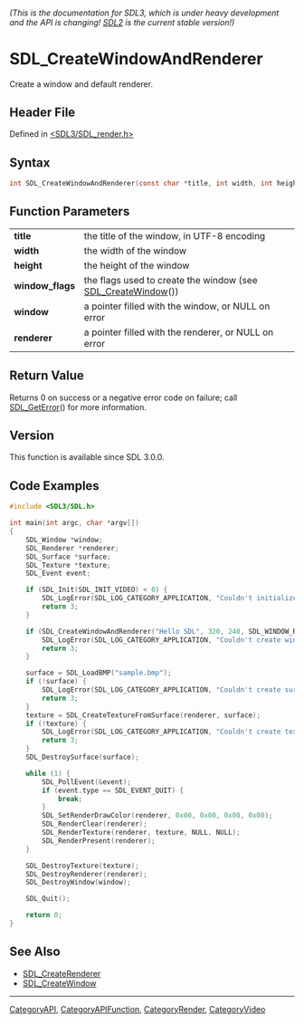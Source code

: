 ###### (This is the documentation for SDL3, which is under heavy development and the API is changing! [SDL2](https://wiki.libsdl.org/SDL2/) is the current stable version!)
# SDL_CreateWindowAndRenderer

Create a window and default renderer.

## Header File

Defined in [<SDL3/SDL_render.h>](https://github.com/libsdl-org/SDL/blob/main/include/SDL3/SDL_render.h)

## Syntax

```c
int SDL_CreateWindowAndRenderer(const char *title, int width, int height, SDL_WindowFlags window_flags, SDL_Window **window, SDL_Renderer **renderer);

```

## Function Parameters

|                      |                                                                                  |
| -------------------- | -------------------------------------------------------------------------------- |
| **title**            | the title of the window, in UTF-8 encoding                                       |
| **width**            | the width of the window                                                          |
| **height**           | the height of the window                                                         |
| **window_flags**     | the flags used to create the window (see [SDL_CreateWindow](SDL_CreateWindow)()) |
| **window**           | a pointer filled with the window, or NULL on error                               |
| **renderer**         | a pointer filled with the renderer, or NULL on error                             |

## Return Value

Returns 0 on success or a negative error code on failure; call
[SDL_GetError](SDL_GetError)() for more information.

## Version

This function is available since SDL 3.0.0.

## Code Examples

```c++
#include <SDL3/SDL.h>

int main(int argc, char *argv[])
{
    SDL_Window *window;
    SDL_Renderer *renderer;
    SDL_Surface *surface;
    SDL_Texture *texture;
    SDL_Event event;

    if (SDL_Init(SDL_INIT_VIDEO) < 0) {
        SDL_LogError(SDL_LOG_CATEGORY_APPLICATION, "Couldn't initialize SDL: %s", SDL_GetError());
        return 3;
    }

    if (SDL_CreateWindowAndRenderer("Hello SDL", 320, 240, SDL_WINDOW_RESIZABLE, &window, &renderer)) {
        SDL_LogError(SDL_LOG_CATEGORY_APPLICATION, "Couldn't create window and renderer: %s", SDL_GetError());
        return 3;
    }

    surface = SDL_LoadBMP("sample.bmp");
    if (!surface) {
        SDL_LogError(SDL_LOG_CATEGORY_APPLICATION, "Couldn't create surface from image: %s", SDL_GetError());
        return 3;
    }
    texture = SDL_CreateTextureFromSurface(renderer, surface);
    if (!texture) {
        SDL_LogError(SDL_LOG_CATEGORY_APPLICATION, "Couldn't create texture from surface: %s", SDL_GetError());
        return 3;
    }
    SDL_DestroySurface(surface);

    while (1) {
        SDL_PollEvent(&event);
        if (event.type == SDL_EVENT_QUIT) {
            break;
        }
        SDL_SetRenderDrawColor(renderer, 0x00, 0x00, 0x00, 0x00);
        SDL_RenderClear(renderer);
        SDL_RenderTexture(renderer, texture, NULL, NULL);
        SDL_RenderPresent(renderer);
    }

    SDL_DestroyTexture(texture);
    SDL_DestroyRenderer(renderer);
    SDL_DestroyWindow(window);

    SDL_Quit();

    return 0;
}
```

## See Also

- [SDL_CreateRenderer](SDL_CreateRenderer)
- [SDL_CreateWindow](SDL_CreateWindow)

----
[CategoryAPI](CategoryAPI), [CategoryAPIFunction](CategoryAPIFunction), [CategoryRender](CategoryRender), [CategoryVideo](CategoryVideo)


